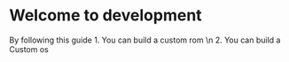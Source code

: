  <h1 style="align: center;">Welcome to development</h1>
By following this guide 
1. You can build a custom rom \n 2. You can build a Custom os 
